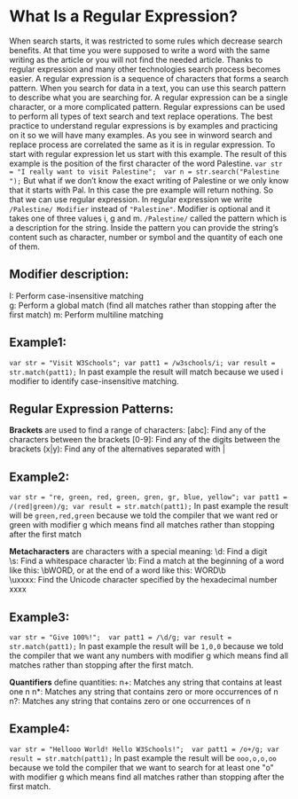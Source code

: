 # What Is a Regular Expression?
When search starts, it was restricted to some rules which decrease search benefits. At that time you were supposed to write a word with the same writing as the article or you will not find the needed article. Thanks to regular expression and many other technologies search process becomes easier. A regular expression is a sequence of characters that forms a search pattern. When you search for data in a text, you can use this search pattern to describe what you are searching for. A regular expression can be a single character, or a more complicated pattern. Regular expressions can be used to perform all types of text search and text replace operations. The best practice to understand regular expressions is by examples and practicing on it so we will have many examples. As you see in winword search and replace process are correlated the same as it is in regular expression.
To start with regular expression let us start with this example. The result of this example is the position of the first character of the word Palestine.
``
var str = "I really want to visit Palestine"; 
var n = str.search("Palestine ");
``
But what if we don’t know the exact writing of Palestine or we only know that it starts with Pal. In this case the pre example will return nothing. So that we can use regular expression. In regular expression we write ``/Palestine/ Modifier`` instead of `` "Palestine" ``. Modifier is optional and it takes one of three values i, g and m. `/Palestine/` called the pattern which is a description for the string. Inside the pattern you can provide the string’s content such as character, number or symbol and the quantity of each one of them.

## Modifier description:	
I: Perform case-insensitive matching	
g: Perform a global match (find all matches rather than stopping after the first match)	
m: Perform multiline matching

## Example1:
``
var str = "Visit W3Schools";
  var patt1 = /w3schools/i;
  var result = str.match(patt1);
``
In past example the result will match because we used i modifier to identify case-insensitive matching.

## Regular Expression Patterns:
**Brackets** are used to find a range of characters:
[abc]:	Find any of the characters between the brackets	
[0-9]:	Find any of the digits between the brackets	
(x|y):	Find any of the alternatives separated with |

## Example2:
``
 var str = "re, green, red, green, gren, gr, blue, yellow";
  var patt1 = /(red|green)/g;
  var result = str.match(patt1);
``
In past example the result will be ``green,red,green`` because we told the compiler that we want red or green with modifier g which means find all matches rather than stopping after the first match

**Metacharacters** are characters with a special meaning:
\d:	Find a digit	
\s:	Find a whitespace character	
\b:	Find a match at the beginning of a word like this: \bWORD, or at the end of a word like this: WORD\b	
\uxxxx:	Find the Unicode character specified by the hexadecimal number xxxx

## Example3:
``
 var str = "Give 100%!"; 
  var patt1 = /\d/g;
  var result = str.match(patt1);
``
In past example the result will be ``1,0,0`` because we told the compiler that we want any numbers with modifier g which means find all matches rather than stopping after the first match.

**Quantifiers** define quantities:
n+: Matches any string that contains at least one n
n*: Matches any string that contains zero or more occurrences of n
n?: Matches any string that contains zero or one occurrences of n

## Example4:
``
 var str = "Hellooo World! Hello W3Schools!"; 
  var patt1 = /o+/g;
  var result = str.match(patt1);
``
In past example the result will be ``ooo,o,o,oo`` because we told the compiler that we want to search for at least one "o" with modifier g which means find all matches rather than stopping after the first match.
	


